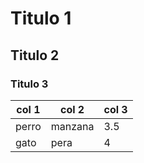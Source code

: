 

# Titulo 1

## Titulo 2

### Titulo 3



col 1 | col 2 | col 3
----- | ----- | -----
perro | manzana | 3.5
gato | pera | 4
